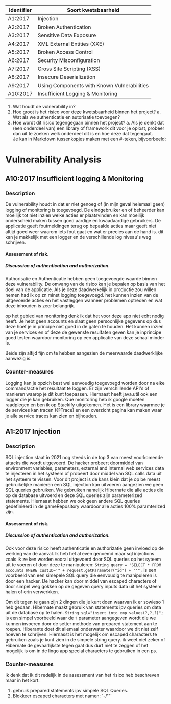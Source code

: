 Identifier | Soort kwetsbaarheid
------------- | -------------
A1:2017  | Injection
A2:2017  | Broken Authentication
A3:2017  | Sensitive Data Exposure
A4:2017  | XML External Entities (XXE)
A5:2017   | Broken Access Control
A6:2017   | Security Misconfiguration
A7:2017  | Cross Site Scripting (XSS)
A8:2017   | Insecure Deserialization
A9:2017  | Using Components with Known Vulnerabilities
A10:2017   | Insufficient Logging & Monitoring


1. Wat houdt de vulnerability in?
2. Hoe groot is het risico voor deze kwetsbaarheid binnen het project?
a. Wat als we authenticatie en autorisatie toevoegen?
3. Hoe wordt dit risico tegengegaan binnen het project?
a. Als je denkt dat (een onderdeel van) een library of framework dit voor je oplost, 
probeer dan uit te zoeken welk onderdeel dit is en hoe deze dat tegengaat.  
Je kan in Markdown tussenkopjes maken met een #-teken, bijvoorbeeld:

# Vulnerability Analysis
## A10:2017 Insufficient logging & Monitoring
### Description
De vulnerability houdt in dat er niet genoeg of (in mijn geval helemaal geen) logging of monitoring is toegevoegd.
De eindgebruiker en of beheerder kan moeilijk tot niet inzien welke acties er plaatsvinden en kan moeilijk onderscheid maken tussen goed aardige en kwaadaardige gebruikers. De applicatie geeft foutmeldingen terug op bepaalde acties maar geeft niet altijd goed weer waarom iets fout gaat en wat er precies aan de hand is. dit kan je makkelijk met een logger en de verschillende log niveau's weg schrijven.

#### Assessment of risk. 
##### Discussion of authentication and authorization.
Authorisatie en Authenticatie hebben geen toegevoegde waarde binnen deze vulnerability.
De omvang van de risico kan je bepalen op basis van het doel van de applicatie.
Als je deze daadwerkelijk in productie zou willen nemen had ik op zn minst logging toegevoegd. 
het kunnen inzien van de uitgevoerde acties en het vastleggen wanneer problemen optreden en wat deze inhouden is zeer belangrijk.

op het gebied van monitoring denk ik dat het voor deze app niet echt nodig heeft. Je hebt geen accounts en slaat geen persoonlijke gegevens op dus deze hoef je in principe niet goed in de gaten te houden. Het kunnen inzien van je services en of deze de gewenste resultaten geven kan je inprincipe goed testen waardoor monitoring op een applicatie van deze schaal minder is.

Beide zijn altijd fijn om te hebben aangezien de meerwaarde daadwerklijke aanwezig is.
### Counter-measures
Logging kan je opzich best wel eenvoudig toegevoegd worden door na elke command/actie het resultaat te loggen.
Er zijn verschillende API's of manieren waarop je dit kunt toepassen. Hiernaast heeft java.util ook een logger die je kan gebruiken. 
Que monitoring heb ik google moeten raadplegen en ben ik op Stackify uitgekomen. Het is een library waarmee je de services kan tracen (@Trace) en een overzicht pagina kan maken waar je alle service traces kan zien en bijhouden.

## A1:2017 Injection
### Description
SQL injection staat in 2021 nog steeds in de top 3 van meest voorkomende attacks die wordt uitgevoerd.
De hacker probeert doormiddel van environment variables, parameters, external and internal web services data te injecteren in het systeem of probeert door middel van SQL calls data uit het systeem te vissen. Voor dit project is de kans klein dat je op be meest gebruikelijke manieren een SQL injection kan uitvoeren aangezien we geen SQL queries gebruiken. We gebruiken namelijk Hibernate die alle acties die op de database uitvoerd en deze SQL queries zijn parameterized statements. Hiernaast hebben we ook geen andere SQL queries gedefinieerd in de gameRepository waardoor alle acties 100% paramterized zijn.
#### Assessment of risk. 
##### Discussion of authentication and authorization.
Ook voor deze risico heeft authenticatie en authorizatie geen invloed op de werking van de aanval.
Ik heb het al even genoemd maar sql injections zoals ik ze ken worden vooral uitgevoerd door SQL queries op het syteem uit te voeren
of door deze te manipuleren: ``String query = "SELECT * FROM accounts WHERE custID='" + request.getParameter("id") + "'";`` 
is een voorbeeld van een simepele SQL query die eenvoudig te manipuleren is door een hacker. De hacker kan door middel van escaped characters of door simpel weg gokken op de gegeven query inputs data uit het systeem halen of erin verwerkken. 

Om dit tegen te gaan zijn 2 dingen die je kunt doen waarvan ik er sowieso 1 heb gedaan. Hibernate maakt gebruik van statements ipv queries om data uit de database op te halen. ``String sql="insert into emp values(?,?,?)"; `` is een simpel voorbeeld waar de ``?`` parameter aangegeven wordt die we kunnen invoeren door de setter methode van prepared statement aan te roepen. Hiberante doet dit allemaal onderwater waardoor we dit niet zelf hoeven te schrijven. Hiernasst is het mogelijk om escaped characters te gebruiken zoals je kunt zien in de simpele string query. ik weet niet zeker of Hibernate de gevaarlijkste tegen gaat dus durf niet te zeggen of het mogelijk is om in de lingo app special characters te gebruiken in een ps. 

### Counter-measures
Ik denk dat ik dit redelijk in de assessment van het risico heb beschreven maar in het kort:
1. gebruik prepared statements ipv simpele SQL Queries.
2. Blokkeer escaped characters met namen: `-/\'"'


